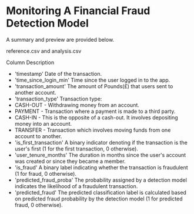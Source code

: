 # Monitoring A Financial Fraud Detection Model

A summary and preview are provided below.

reference.csv and analysis.csv

Column	Description
* 'timestamp'	Date of the transaction.
* 'time_since_login_min'	Time since the user logged in to the app.
* 'transaction_amount'	The amount of Pounds(£) that users sent to another account.
* 'transaction_type'	Transaction type:
* CASH-OUT - Withdrawing money from an account.
* PAYMENT - Transaction where a payment is made to a third party.
* CASH-IN - This is the opposite of a cash-out. It involves depositing money into an account.
* TRANSFER - Transaction which involves moving funds from one account to another.
* 'is_first_transaction'	A binary indicator denoting if the transaction is the user's first (1 for the first transaction, 0 otherwise).
* 'user_tenure_months'	The duration in months since the user's account was created or since they became a member.
* 'is_fraud'	A binary label indicating whether the transaction is fraudulent (1 for fraud, 0 otherwise).
* 'predicted_fraud_proba'	The probability assigned by a detection model indicates the likelihood of a fraudulent transaction.
* 'predicted_fraud'	The predicted classification label is calculated based on predicted fraud probability by the detection model (1 for predicted fraud, 0 otherwise).
